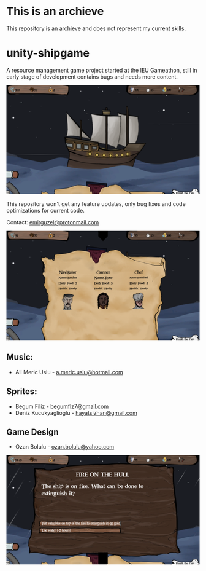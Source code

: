 # This is an archieve
This repository is an archieve and does not represent my current skills.

# unity-shipgame
A resource management game project started at the IEU Gameathon, still in early stage of development contains bugs and needs more content.

![Alt text](https://raw.githubusercontent.com/0xEG/unity-shipgame/master/Screenshots/1.png)

This repository won't get any feature updates, only bug fixes and code optimizations for current code.

Contact: emirguzel@protonmail.com

![Alt text](https://raw.githubusercontent.com/0xEG/unity-shipgame/master/Screenshots/2.png)

## Music:
- Ali Meric Uslu - a.meric.uslu@hotmail.com

## Sprites:
- Begum Filiz - begumflz7@gmail.com
- Deniz Kucukyaglioglu - hayatsizhan@gmail.com
## Game Design
- Ozan Bolulu - ozan.bolulu@yahoo.com

![Alt text](https://raw.githubusercontent.com/0xEG/unity-shipgame/master/Screenshots/3.png)
